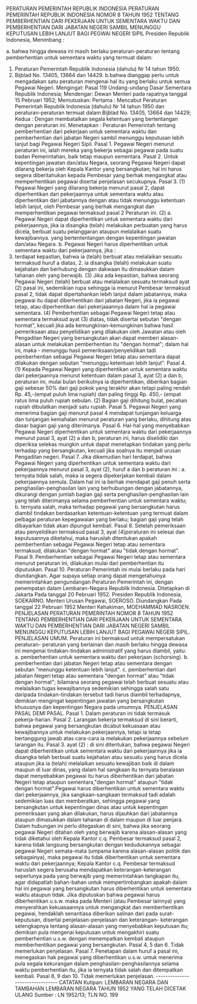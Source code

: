  PERATURAN PEMERINTAH REPUBLIK INDONESIA PERATURAN PEMERINTAH REPUBLIK INDONESIA NOMOR 8 TAHUN 1952 TENTANG PEMBERHENTIAN DARI PEKERJAAN UNTUK SEMENTARA WAKTU DAN PEMBERHENTIAN DARI JABATAN NEGERI SAMBIL MENUNGGU KEPUTUSAN LEBIH LANJUT BAGI PEGWAI NEGERI SIPIL Presiden Republik Indonesia,
Menimbang :

a. bahwa hingga dewasa ini masih berlaku peraturan-peraturan tentang pemberhentian untuk sementara waktu yang termuat dalam:
1. Peraturan Pemerintah Republik Indonesia (dahulu) Nr 14 tahun 1950.
2. Bijblad No. 13405, 13664 dan 14429.
b.bahwa dianggap perlu untuk mengadakan satu peraturan mengenai hal itu yang berlaku untuk semua Pegawai Negeri.
Mengingat:
 Pasal 119 Undang-undang Dasar Sementara Republik Indonesia; Mendengar: Dewan Menteri pada rapatnya tanggal 15 Pebruari 1952; Memutuskan: Pertama : Mencabut Peraturan Pemerintah Republik Indonesia (dahulu) Nr 14 tahun 1950 dan peraturan-peraturan termuat dalam Bijblad No. 13405, 13664 dan 14429; Kedua : Dengan membatalkan segala ketentuan yang bertentangan dengan peraturan ini. Menetapkan : Peraturan Pemerintah tentang pemberhentian dari pekerjaan untuk sementara waktu dan pemberhentian dari jabatan Negeri sambil menunggu keputusan lebih lanjut bagi Pegawai Negeri Sipil. Pasal 1. Pegawai Negeri menurut peraturan ini, ialah mereka yang bekerja sebagai pegawai pada suatu badan Pemerintahan, baik tetap maupun sementara. Pasal 2. Untuk kepentingan jawatan dan/atau Negara, seorang Pegawai Negeri dapat dilarang bekerja oleh Kepala Kantor yang bersangkutan; hal ini harus segera diberitahukan kepada Pembesar yang berhak mengangkat atau memperhentikan pegawai disertai penjelasan secukupnya. Pasal 3.
(1) Pegawai Negeri yang dilarang bekerja menurut pasal 2, dapat diperhentikan dari pekerjaannya untuk sementara waktu atau diperhentikan dari jabatannya dengan atau tidak menunggu ketentuan lebih lanjut, oleh Pembesar yang berhak mengangkat dan memperhentikan pegawai termaksud pasal 2 Peraturan ini.
(2) a. Pegawai Negeri dapat diperhentikan untuk sementara waktu dari pekerjaannya, jika ia disangka (telah) melakukan perbuatan yang harus dicela, berbuat suatu pelanggaran ataupun melalaikan suatu kewajibannya. yang bertententangan dengan kepentingan jawatan dan/atau Negara.
b. Pegawai Negeri harus diperhentikan untuk sementara waktu dari pekerjaannya, jika :
1. terdapat kepastian, bahwa ia (telah) berbuat atau melalaikan sesuatu termaksud huruf a diatas, 2. ia disangka (telah) melakukan suatu kejahatan dan berhubung dengan dakwaan itu dimasukkan dalam tahanan oleh yang berwajib.
(3) Jika ada kepastian, bahwa seorang Pegawai Negeri (telah) berbuat atau melalaikan sesuatu termaksud ayat (2) pasal ini, sedemikian rupa sehingga ia menurut Pembesar termaksud pasal 2, tidak dapat dipertahankan lebih lanjut dalam jabatannya, maka pegawai itu dapat diberhentikan dari jabatan Negeri, jika ia pegawai tetap, atau diperhentikan dari pekerjaaannya dalam hal ia pegawai sementara.
(4) Pemberhentian sebagai Pegawai Negeri tetap atau sementara termaksud ayat (3) diatas, tidak disertai sebutan "dengan hormat", kecuali jika ada kemungkinan-kemungkinan bahwa hasil pemeriksaan atau penyelidikan yang dilakukan oleh Jawatan atau oleh Pengadilan Negeri yang bersangkutan akan dapat memberi alasan-alasan untuk melakukan pemberhentian itu "dengan hormat"; dalam hal ini, maka - menunggu hasil pemeriksaan/penyelidikan tadi pemberhentian sebagai Pegawai Negeri tetap atau sementara dapat dilakukan dengan sebutan "menunggu ketentuan lebih lanjut". Pasal 4.
(1) Kepada Pegawai Negeri yang diperhentikan untuk sementara waktu dari pekerjaannya menurut ketentuan dalam pasal 3, ayat (2) a dan b, peraturan ini, mulai bulan berikutnya ia diperhentikan, diberikan bagian gaji sebesar 50% dari gaji pokok yang terakhir akan tetapi paling rendah Rp. 45,-(empat puluh lima rupiah) dan paling tinggi Rp. 450,- (empat ratus lima puluh rupiah sebulan.
(2) Bagian gaji dihitung bulat, pecahan rupiah dibulatkan menjadi satu rupiah. Pasal 5. Pegawai Negeri yang menerima bagian gaji menurut pasal 4 mendapat tunjangan keluarga dan tunjangan kemahalan menurut peraturan yang berlaku, dihitung atas dasar bagian gaji yang diterimanya. Pasal 6. Hal-hal yang menyebabkan Pegawai Negeri diperhentikan untuk sementara waktu dari pekerjaannya menurut pasal 3, ayat (2) a dan b, peraturan ini, harus diselidiki dan diperiksa selekas mungkin untuk dapat menetapkan tindakan yang perlu terhadap yang bersangkutan, kecuali jika soalnya itu menjadi urusan Pengadilan negeri. Pasal 7. Jika dikemudian hari terdapat, bahwa Pegawai Negeri yang diperhentikan untuk sementara waktu dari pekerjaannya menurut pasal 3, ayat (2), huruf a dan b peraturan ini :
a. ternyata tidak salah, maka ia segera dipekerjakan kembali dalam pekerjaannya semula. Dalam hal ini ia berhak mendapat gaji penuh serta penghasilan-penghasilan lain yang berhubungan dengan jabatannya, dikurangi dengan jumlah bagian gaji serta penghasilan-penghasilan lain yang telah diterimanya selama pemberhentian untuk sementara waktu;
b. ternyata salah, maka terhadap pegawai yang bersangkutan harus diambil tindakan berdasarkan ketentuan-ketentuan yang termuat dalam pelbagai peraturan kepegawaian yang berlaku; bagian gaji yang telah dibayarkan tidak akan dipungut kembali. Pasal 8. Setelah pemeriksaan atau penyelidikan termaksud pasal 3, ayat (4)peraturan ini selesai dan keputusannya diketahui, maka haruslah ditentukan apakah pemberhentian sebagai Pegawai Negeri tetap atau sementara termaksud, dilakukan "dengan hormat" atau "tidak dengan hormat". Pasal 9. Pemberhentian sebagai Pegawai Negeri tetap atau sementara menurut peraturan ini, dilakukan mulai dari pemberhentian itu diputuskan. Pasal 10. Peraturan Pemerintah ini mulai berlaku pada hari diundangkan. Agar supaya setiap orang dapat mengetahuinya memerintahkan pengundangan Peraturan Pemerintah ini, dengan penempatan dalam Lembaran-Negara Republik Indonesia. Ditetapkan di Jakarta Pada tanggal 20 Pebruari 1952. Presiden Republik Indonesia, SOEKARNO. Menteri Urusan Pegawai, SOEROSO. Diundangkan Pada tanggal 22 Pebruari 1952 Menteri Kehakiman, MOEHAMMAD NASROEN. PENJELASAN PERATURAN PEMERINTAH NOMOR 8 TAHUN 1952 TENTANG PEMBERHENTIAN DARI PEKERJAAN UNTUK SEMENTARA WAKTU DAN PEMBERHENTIAN DARI JABATAN NEGERI SAMBIL MENUNGGU KEPUTUSAN LEBIH LANJUT BAGI PEGAWAI NEGERI SIPIL. PENJELASAN UMUM. Peraturan ini bermaksud untuk mempersatukan peraturan- peraturan yang berlainan dan masih berlaku hingga dewasa ini mengenai tindakan-tindakan administratif yang harus diambil, yaitu:
a. pemberhentian untuk sementara waktu dari pekerjaan (schorsing).
b. pemberhentian dari jabatan Negeri tetap atau sementara dengan sebutan "menunggu ketentuan lebih lanjut".
c. pemberhentian dari jabatan Negeri tetap atau sementara "dengan hormat" atau "tidak dengan hormat"; bilamana seorang pegawai telah berbuat sesuatu atau melalaikan tugas kewajibannya sedemikian sehingga salah satu daripada tindakan-tindakan tersebut tadi harus diambil terhadapnya, demikian mengingat kepentingan jawatan yang bersangkutan khususnya dan kepentingan Negara pada umumnya. PENJELASAN PASAL DEMI PASAL. Pasal 1. Dalam peraturan ini tidak termasuk pekerja-harian. Pasal 2. Larangan bekerja termaksud di sini berarti, bahwa pegawai yang bersangkutan dicabut kekuasaan atau kewajibannya untuk melakukan pekerjaannya, tetapi ia tetap bertanggung jawab atas cara-cara ia melakukan pekerjaannya sebelum larangan itu. Pasal 3. ayat (2) : di sini ditentukan, bahwa pegawai Negeri dapat diberhentikan untuk sementara waktu dari pekerjaannya jika ia disangka telah berbuat suatu kejahatan atau sesuatu yang harus dicela ataupun jika ia (telah) melalaikan sesuatu kewajiban baik di dalam maupun di luar dinas, yang dalam hal sangkaan itu ternyata beralasan dapat menyebabkan pegawai itu harus diberhentikan dari jabatan Negeri tetap ataupun sementara,"dengan hormat" ataupun "tidak dengan hormat".Pegawai harus diberhentikan untuk sementara waktu dari pekerjaannya, jika sangkaan-sangkaan termaksud tadi adalah sedemikian luas dan memberatkan, sehingga pegawai yang bersangkutan untuk kepentingan dinas atau untuk kepentingan pemeriksaan yang akan dilakukan, harus dijauhkan dari jabatannya ataupun dimasukkan dalam tahanan di dalam maupun di luar penjara. Dalam hubungan ini perlu ditegaskan di sini, bahwa jika seorang pegawai Negeri ditahan oleh yang berwajib karena alasan-alasan yang tidak diketahui oleh Kepala Kantor c.q. Pembesar termaksud pasal 2, karena tidak langsung bersangkutan dengan kedudukannya sebagai pegawai Negeri semata-mata (umpama karena alasan-alasan politik dan sebagainya), maka pegawai itu tidak diberhentikan untuk sementara waktu dari pekerjaannya; Kepala Kantor c.q. Pembesar termaksud haruslah segera berusaha mendapatkan keterangan-keterangan seperlunya pada yang berwajib yang memerintahkan tangkapan itu, agar didapatlah bahan-bahan untuk mempertimbangkan apakah dalam hal ini pegawai yang bersangkutan harus diberhentikan untuk sementara waktu ataupun tidak. Jika diputuskan bahwa pegawai harus diberhentikan u.s.w. maka pada Menteri (atau Pembesar lainnya) yang menyerahkan kekuasaannya untuk mengangkat dan memberhentikan pegawai, hendaklah senantiasa diberikan salinan dari pada surat- keputusan, disertai penjelasan-penjelasan dan keterangan- keterangan selengkapnya tentang alasan-alasan yang menyebabkan keputusan itu; demikian pula mengenai keputusan untuk mengakhiri suatu pemberhentian u.s.w. dengan menempatkan kembali ataupun memberhentikan pegawai yang bersangkutan. Pasal 4, 5 dan 6. Tidak memerlukan penjelasan. Pasal 7. Penetapan dalam huruf a pasal ini, menegaskan hak pegawai yang diberhentikan u.s.w. untuk menerima pula segala kekurangan dalam penghasilan-penghasilannya selama waktu pemberhentian itu, jika ia ternyata tidak salah dan ditempatkan kembali. Pasal 8, 9 dan 10. Tidak memerlukan penjelasan. -------------------------------- CATATAN Kutipan: LEMBARAN NEGARA DAN TAMBAHAN LEMBARAN NEGARA TAHUN 1952 YANG TELAH DICETAK ULANG Sumber : LN 1952/13; TLN NO. 199